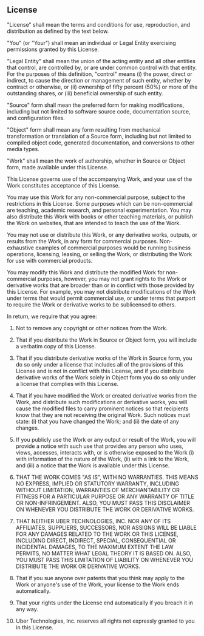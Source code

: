 ## License

"License" shall mean the terms and conditions for use, reproduction, and distribution as defined by the text below.
 
"You" (or "Your") shall mean an individual or Legal Entity exercising permissions granted by this License.
 
"Legal Entity" shall mean the union of the acting entity and all other entities that control, are controlled by, or are under common control with that entity. For the purposes of this definition, "control" means (i) the power, direct or indirect, to cause the direction or management of such entity, whether by contract or otherwise, or (ii) ownership of fifty percent (50%) or more of the outstanding shares, or (iii) beneficial ownership of such entity.
 
"Source" form shall mean the preferred form for making modifications, including but not limited to software source code, documentation source, and configuration files.
 
"Object" form shall mean any form resulting from mechanical transformation or translation of a Source form, including but not limited to compiled object code, generated documentation, and conversions to other media types.
 
"Work" shall mean the work of authorship, whether in Source or Object form, made available under this License.
 
This License governs use of the accompanying Work, and your use of the Work constitutes acceptance of this License.
 
You may use this Work for any non-commercial purpose, subject to the restrictions in this License. Some purposes which can be non-commercial are teaching, academic research, and personal experimentation. You may also distribute this Work with books or other teaching materials, or publish the Work on websites, that are intended to teach the use of the Work.
 
You may not use or distribute this Work, or any derivative works, outputs, or results from the Work, in any form for commercial purposes. Non-exhaustive examples of commercial purposes would be running business operations, licensing, leasing, or selling the Work, or distributing the Work for use with commercial products.
 
You may modify this Work and distribute the modified Work for non-commercial purposes, however, you may not grant rights to the Work or derivative works that are broader than or in conflict with those provided by this License. For example, you may not distribute modifications of the Work under terms that would permit commercial use, or under terms that purport to require the Work or derivative works to be sublicensed to others.

In return, we require that you agree:

1. Not to remove any copyright or other notices from the Work.
 
2. That if you distribute the Work in Source or Object form, you will include a verbatim copy of this License.
 
3. That if you distribute derivative works of the Work in Source form, you do so only under a license that includes all of the provisions of this License and is not in conflict with this License, and if you distribute derivative works of the Work solely in Object form you do so only under a license that complies with this License.
 
4. That if you have modified the Work or created derivative works from the Work, and distribute such modifications or derivative works, you will cause the modified files to carry prominent notices so that recipients know that they are not receiving the original Work. Such notices must state: (i) that you have changed the Work; and (ii) the date of any changes.
 
5. If you publicly use the Work or any output or result of the Work, you will provide a notice with such use that provides any person who uses, views, accesses, interacts with, or is otherwise exposed to the Work (i) with information of the nature of the Work, (ii) with a link to the Work, and (iii) a notice that the Work is available under this License.
 
6. THAT THE WORK COMES "AS IS", WITH NO WARRANTIES. THIS MEANS NO EXPRESS, IMPLIED OR STATUTORY WARRANTY, INCLUDING WITHOUT LIMITATION, WARRANTIES OF MERCHANTABILITY OR FITNESS FOR A PARTICULAR PURPOSE OR ANY WARRANTY OF TITLE OR NON-INFRINGEMENT. ALSO, YOU MUST PASS THIS DISCLAIMER ON WHENEVER YOU DISTRIBUTE THE WORK OR DERIVATIVE WORKS.
 
7. THAT NEITHER UBER TECHNOLOGIES, INC. NOR ANY OF ITS AFFILIATES, SUPPLIERS, SUCCESSORS, NOR ASSIGNS WILL BE LIABLE FOR ANY DAMAGES RELATED TO THE WORK OR THIS LICENSE, INCLUDING DIRECT, INDIRECT, SPECIAL, CONSEQUENTIAL OR INCIDENTAL DAMAGES, TO THE MAXIMUM EXTENT THE LAW PERMITS, NO MATTER WHAT LEGAL THEORY IT IS BASED ON. ALSO, YOU MUST PASS THIS LIMITATION OF LIABILITY ON WHENEVER YOU DISTRIBUTE THE WORK OR DERIVATIVE WORKS.
 
8. That if you sue anyone over patents that you think may apply to the Work or anyone's use of the Work, your license to the Work ends automatically.
 
9. That your rights under the License end automatically if you breach it in any way.
 
10. Uber Technologies, Inc. reserves all rights not expressly granted to you in this License.
